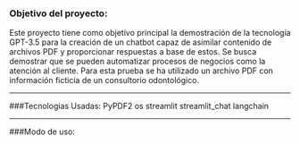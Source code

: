 ### Objetivo del proyecto:
Este proyecto tiene como objetivo principal la demostración de la tecnología GPT-3.5 para la creación de un chatbot capaz de asimilar contenido de archivos PDF y proporcionar respuestas a base de estos. Se busca demostrar que se pueden automatizar procesos de negocios como la atención al cliente. Para esta prueba se ha utilizado un archivo PDF con información ficticia de un consultorio odontológico. 

------------
###Tecnologias Usadas:
  PyPDF2
  os
  streamlit
  streamlit_chat
  langchain

------------
###Modo de uso:
